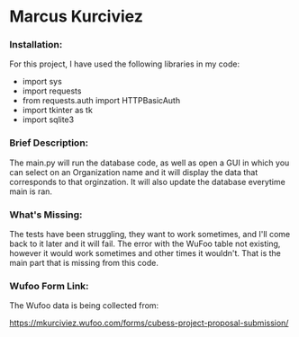 # Marcus Kurciviez

### Installation:

For this project, I have used the following libraries in my code:
* import sys
* import requests
* from requests.auth import HTTPBasicAuth
* import tkinter as tk
* import sqlite3

### Brief Description:
The main.py will run the database code, as well as open a GUI in which you can select on an Organization name and it will display the data that corresponds to that orginzation. It will also update the database everytime main is ran. 

### What's Missing:
The tests have been struggling, they want to work sometimes, and I'll come back to it later and it will fail. The error with the WuFoo table not existing, however it would work sometimes and other times it wouldn't. That is the main part that is missing from this code. 

### Wufoo Form Link:
The Wufoo data is being collected from: 

https://mkurciviez.wufoo.com/forms/cubess-project-proposal-submission/

